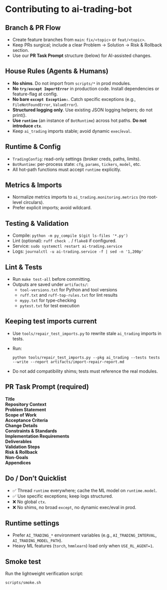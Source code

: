 # Contributing to ai-trading-bot

## Branch & PR Flow
- Create feature branches from `main`: `fix/<topic>` or `feat/<topic>`.
- Keep PRs surgical; include a clear Problem → Solution → Risk & Rollback section.
- Use our **PR Task Prompt** structure (below) for AI-assisted changes.

## House Rules (Agents & Humans)
- **No shims**. Do not import from `scripts/*` in prod modules.
- **No `try/except ImportError`** in production code. Install dependencies or feature-flag at config.
- **No bare `except Exception:`**. Catch specific exceptions (e.g., `FileNotFoundError`, `ValueError`).
- **Structured logging only**. Use existing JSON logging helpers; do not print().
- **Use `runtime`** (an instance of `BotRuntime`) across hot paths. **Do not introduce `ctx`**.
- Keep `ai_trading` imports stable; avoid dynamic `exec`/`eval`.

## Runtime & Config
- `TradingConfig`: read-only settings (broker creds, paths, limits).
- `BotRuntime`: per-process state: `cfg`, `params`, `tickers`, `model`, etc.
- All hot-path functions must accept `runtime` explicitly.

## Metrics & Imports
- Normalize metrics imports to `ai_trading.monitoring.metrics` (no root-level circulars).
- Prefer explicit imports; avoid wildcard.

## Testing & Validation
- Compile: `python -m py_compile $(git ls-files '*.py')`
- Lint (optional): `ruff check .` / `flake8` if configured.
- Service: `sudo systemctl restart ai-trading.service`
- Logs: `journalctl -u ai-trading.service -f | sed -n '1,200p'`

## Lint & Tests
- Run `make test-all` before committing.
- Outputs are saved under `artifacts/`:
  - `tool-versions.txt` for Python and tool versions
  - `ruff.txt` and `ruff-top-rules.txt` for lint results
  - `mypy.txt` for type-checking
  - `pytest.txt` for test execution

## Keeping test imports current
- Use `tools/repair_test_imports.py` to rewrite stale `ai_trading` imports in tests.
- Run:

  ```
  python tools/repair_test_imports.py --pkg ai_trading --tests tests --write --report artifacts/import-repair-report.md
  ```

- Do not add compatibility shims; tests must reference the real modules.

## PR Task Prompt (required)
**Title**  
**Repository Context**  
**Problem Statement**  
**Scope of Work**  
**Acceptance Criteria**  
**Change Details**  
**Constraints & Standards**  
**Implementation Requirements**  
**Deliverables**  
**Validation Steps**  
**Risk & Rollback**  
**Non-Goals**  
**Appendices**

## Do / Don’t Quicklist
- ✅ Thread `runtime` everywhere; cache the ML model on `runtime.model`.
- ✅ Use specific exceptions; keep logs structured.
- ❌ No global `ctx`.  
- ❌ No shims, no broad `except`, no dynamic exec/eval in prod.


## Runtime settings
- Prefer `AI_TRADING_*` environment variables (e.g., `AI_TRADING_INTERVAL`, `AI_TRADING_MODEL_PATH`).
- Heavy ML features (`torch`, `hmmlearn`) load only when `USE_RL_AGENT=1`.

## Smoke test
Run the lightweight verification script:

```
scripts/smoke.sh
```
